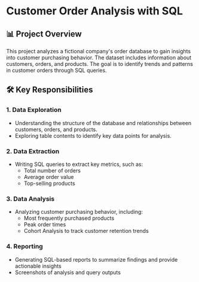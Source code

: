 # Customer Order Analysis with SQL  

## 📊 Project Overview  
This project analyzes a fictional company's order database to gain insights into customer purchasing behavior. The dataset includes information about customers, orders, and products. The goal is to identify trends and patterns in customer orders through SQL queries.  

## 🛠️ Key Responsibilities  

### 1. Data Exploration  
- Understanding the structure of the database and relationships between customers, orders, and products.  
- Exploring table contents to identify key data points for analysis.  

### 2. Data Extraction  
- Writing SQL queries to extract key metrics, such as:  
  - Total number of orders  
  - Average order value  
  - Top-selling products  

### 3. Data Analysis  
- Analyzing customer purchasing behavior, including:  
  - Most frequently purchased products  
  - Peak order times  
  - Cohort Analysis to track customer retention trends  

### 4. Reporting  
- Generating SQL-based reports to summarize findings and provide actionable insights
- Screenshots of analysis and query outputs
